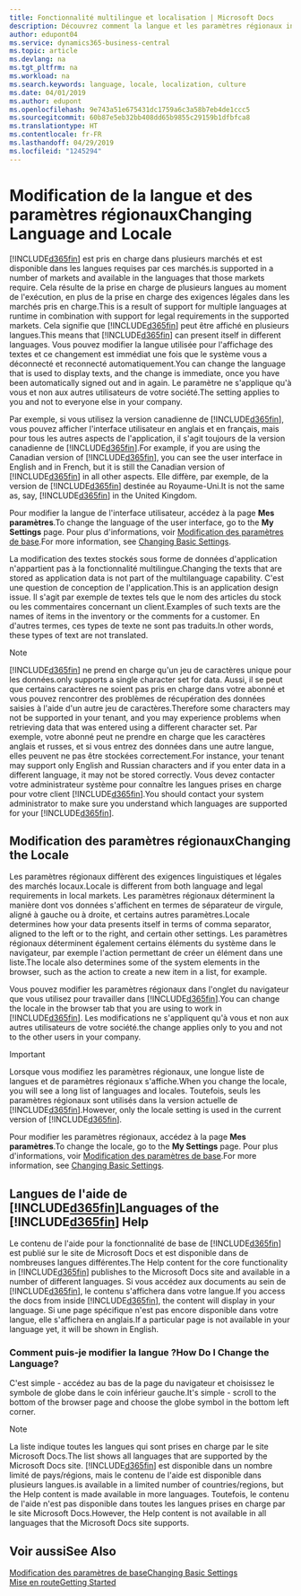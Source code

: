 ```yaml
---
title: Fonctionnalité multilingue et localisation | Microsoft Docs
description: Découvrez comment la langue et les paramètres régionaux influencent votre expérience dans Business Central.
author: edupont04
ms.service: dynamics365-business-central
ms.topic: article
ms.devlang: na
ms.tgt_pltfrm: na
ms.workload: na
ms.search.keywords: language, locale, localization, culture
ms.date: 04/01/2019
ms.author: edupont
ms.openlocfilehash: 9e743a51e675431dc1759a6c3a58b7eb4de1ccc5
ms.sourcegitcommit: 60b87e5eb32bb408dd65b9855c29159b1dfbfca8
ms.translationtype: HT
ms.contentlocale: fr-FR
ms.lasthandoff: 04/29/2019
ms.locfileid: "1245294"
---
```

# <a name="changing-language-and-locale"></a><span data-ttu-id="5c751-103">Modification de la langue et des paramètres régionaux</span><span class="sxs-lookup"><span data-stu-id="5c751-103">Changing Language and Locale</span></span>

[!INCLUDE[d365fin](includes/d365fin_md.md)] <span data-ttu-id="5c751-104">est pris en charge dans plusieurs marchés et est disponible dans les langues requises par ces marchés.</span><span class="sxs-lookup"><span data-stu-id="5c751-104">is supported in a number of markets and available in the languages that those markets require.</span></span> <span data-ttu-id="5c751-105">Cela résulte de la prise en charge de plusieurs langues au moment de l'exécution, en plus de la prise en charge des exigences légales dans les marchés pris en charge.</span><span class="sxs-lookup"><span data-stu-id="5c751-105">This is a result of support for multiple languages at runtime in combination with support for legal requirements in the supported markets.</span></span> <span data-ttu-id="5c751-106">Cela signifie que [!INCLUDE[d365fin](includes/d365fin_md.md)] peut être affiché en plusieurs langues.</span><span class="sxs-lookup"><span data-stu-id="5c751-106">This means that [!INCLUDE[d365fin](includes/d365fin_md.md)] can present itself in different languages.</span></span> <span data-ttu-id="5c751-107">Vous pouvez modifier la langue utilisée pour l'affichage des textes et ce changement est immédiat une fois que le système vous a déconnecté et reconnecté automatiquement.</span><span class="sxs-lookup"><span data-stu-id="5c751-107">You can change the language that is used to display texts, and the change is immediate, once you have been automatically signed out and in again.</span></span> <span data-ttu-id="5c751-108">Le paramètre ne s'applique qu'à vous et non aux autres utilisateurs de votre société.</span><span class="sxs-lookup"><span data-stu-id="5c751-108">The setting applies to you and not to everyone else in your company.</span></span>  

<span data-ttu-id="5c751-109">Par exemple, si vous utilisez la version canadienne de [!INCLUDE[d365fin](includes/d365fin_md.md)], vous pouvez afficher l'interface utilisateur en anglais et en français, mais pour tous les autres aspects de l'application, il s'agit toujours de la version canadienne de [!INCLUDE[d365fin](includes/d365fin_md.md)].</span><span class="sxs-lookup"><span data-stu-id="5c751-109">For example, if you are using the Canadian version of [!INCLUDE[d365fin](includes/d365fin_md.md)], you can see the user interface in English and in French, but it is still the Canadian version of [!INCLUDE[d365fin](includes/d365fin_md.md)] in all other aspects.</span></span> <span data-ttu-id="5c751-110">Elle diffère, par exemple, de la version de [!INCLUDE[d365fin](includes/d365fin_md.md)] destinée au Royaume-Uni.</span><span class="sxs-lookup"><span data-stu-id="5c751-110">It is not the same as, say, [!INCLUDE[d365fin](includes/d365fin_md.md)] in the United Kingdom.</span></span>  

<span data-ttu-id="5c751-111">Pour modifier la langue de l'interface utilisateur, accédez à la page **Mes paramètres**.</span><span class="sxs-lookup"><span data-stu-id="5c751-111">To change the language of the user interface, go to the **My Settings** page.</span></span> <span data-ttu-id="5c751-112">Pour plus d'informations, voir [Modification des paramètres de base](ui-change-basic-settings.md#language).</span><span class="sxs-lookup"><span data-stu-id="5c751-112">For more information, see [Changing Basic Settings](ui-change-basic-settings.md#language).</span></span>  

<span data-ttu-id="5c751-113">La modification des textes stockés sous forme de données d'application n'appartient pas à la fonctionnalité multilingue.</span><span class="sxs-lookup"><span data-stu-id="5c751-113">Changing the texts that are stored as application data is not part of the multilanguage capability.</span></span> <span data-ttu-id="5c751-114">C'est une question de conception de l'application.</span><span class="sxs-lookup"><span data-stu-id="5c751-114">This is an application design issue.</span></span> <span data-ttu-id="5c751-115">Il s'agit par exemple de textes tels que le nom des articles du stock ou les commentaires concernant un client.</span><span class="sxs-lookup"><span data-stu-id="5c751-115">Examples of such texts are the names of items in the inventory or the comments for a customer.</span></span> <span data-ttu-id="5c751-116">En d'autres termes, ces types de texte ne sont pas traduits.</span><span class="sxs-lookup"><span data-stu-id="5c751-116">In other words, these types of text are not translated.</span></span>  

> [!NOTE]  
> [!INCLUDE[d365fin](includes/d365fin_md.md)] <span data-ttu-id="5c751-117">ne prend en charge qu'un jeu de caractères unique pour les données.</span><span class="sxs-lookup"><span data-stu-id="5c751-117">only supports a single character set for data.</span></span> <span data-ttu-id="5c751-118">Aussi, il se peut que certains caractères ne soient pas pris en charge dans votre abonné et vous pouvez rencontrer des problèmes de récupération des données saisies à l'aide d'un autre jeu de caractères.</span><span class="sxs-lookup"><span data-stu-id="5c751-118">Therefore some characters may not be supported in your tenant, and you may experience problems when retrieving data that was entered using a different character set.</span></span> <span data-ttu-id="5c751-119">Par exemple, votre abonné peut ne prendre en charge que les caractères anglais et russes, et si vous entrez des données dans une autre langue, elles peuvent ne pas être stockées correctement.</span><span class="sxs-lookup"><span data-stu-id="5c751-119">For instance, your tenant may support only English and Russian characters and if you enter data in a different language, it may not be stored correctly.</span></span> <span data-ttu-id="5c751-120">Vous devez contacter votre administrateur système pour connaître les langues prises en charge pour votre client [!INCLUDE[d365fin](includes/d365fin_md.md)].</span><span class="sxs-lookup"><span data-stu-id="5c751-120">You should contact your system administrator to make sure you understand which languages are supported for your [!INCLUDE[d365fin](includes/d365fin_md.md)].</span></span>  

## <a name="changing-the-locale"></a><span data-ttu-id="5c751-121">Modification des paramètres régionaux</span><span class="sxs-lookup"><span data-stu-id="5c751-121">Changing the Locale</span></span>
<span data-ttu-id="5c751-122">Les paramètres régionaux diffèrent des exigences linguistiques et légales des marchés locaux.</span><span class="sxs-lookup"><span data-stu-id="5c751-122">Locale is different from both language and legal requirements in local markets.</span></span> <span data-ttu-id="5c751-123">Les paramètres régionaux déterminent la manière dont vos données s'affichent en termes de séparateur de virgule, aligné à gauche ou à droite, et certains autres paramètres.</span><span class="sxs-lookup"><span data-stu-id="5c751-123">Locale determines how your data presents itself in terms of comma separator, aligned to the left or to the right, and certain other settings.</span></span> <span data-ttu-id="5c751-124">Les paramètres régionaux déterminent également certains éléments du système dans le navigateur, par exemple l'action permettant de créer un élément dans une liste.</span><span class="sxs-lookup"><span data-stu-id="5c751-124">The locale also determines some of the system elements in the browser, such as the action to create a new item in a list, for example.</span></span>  

<span data-ttu-id="5c751-125">Vous pouvez modifier les paramètres régionaux dans l'onglet du navigateur que vous utilisez pour travailler dans [!INCLUDE[d365fin](includes/d365fin_md.md)].</span><span class="sxs-lookup"><span data-stu-id="5c751-125">You can change the locale in the browser tab that you are using to work in [!INCLUDE[d365fin](includes/d365fin_md.md)].</span></span> <span data-ttu-id="5c751-126">Les modifications ne s'appliquent qu'à vous et non aux autres utilisateurs de votre société.</span><span class="sxs-lookup"><span data-stu-id="5c751-126">the change applies only to you and not to the other users in your company.</span></span>  

> [!IMPORTANT]  
>  <span data-ttu-id="5c751-127">Lorsque vous modifiez les paramètres régionaux, une longue liste de langues et de paramètres régionaux s'affiche.</span><span class="sxs-lookup"><span data-stu-id="5c751-127">When you change the locale, you will see a long list of languages and locales.</span></span> <span data-ttu-id="5c751-128">Toutefois, seuls les paramètres régionaux sont utilisés dans la version actuelle de [!INCLUDE[d365fin](includes/d365fin_md.md)].</span><span class="sxs-lookup"><span data-stu-id="5c751-128">However, only the locale setting is used in the current version of [!INCLUDE[d365fin](includes/d365fin_md.md)].</span></span>  

<span data-ttu-id="5c751-129">Pour modifier les paramètres régionaux, accédez à la page **Mes paramètres**.</span><span class="sxs-lookup"><span data-stu-id="5c751-129">To change the locale, go to the **My Settings** page.</span></span> <span data-ttu-id="5c751-130">Pour plus d'informations, voir [Modification des paramètres de base](ui-change-basic-settings.md).</span><span class="sxs-lookup"><span data-stu-id="5c751-130">For more information, see [Changing Basic Settings](ui-change-basic-settings.md).</span></span>  

## <a name="languages-of-the-included365finincludesd365finmdmd-help"></a><span data-ttu-id="5c751-131">Langues de l'aide de [!INCLUDE[d365fin](includes/d365fin_md.md)]</span><span class="sxs-lookup"><span data-stu-id="5c751-131">Languages of the [!INCLUDE[d365fin](includes/d365fin_md.md)] Help</span></span>
<span data-ttu-id="5c751-132">Le contenu de l'aide pour la fonctionnalité de base de [!INCLUDE[d365fin](includes/d365fin_md.md)] est publié sur le site de Microsoft Docs et est disponible dans de nombreuses langues différentes.</span><span class="sxs-lookup"><span data-stu-id="5c751-132">The Help content for the core functionality in [!INCLUDE[d365fin](includes/d365fin_md.md)] publishes to the Microsoft Docs site and available in a number of different languages.</span></span> <span data-ttu-id="5c751-133">Si vous accédez aux documents au sein de [!INCLUDE[d365fin](includes/d365fin_md.md)], le contenu s'affichera dans votre langue.</span><span class="sxs-lookup"><span data-stu-id="5c751-133">If you access the docs from inside [!INCLUDE[d365fin](includes/d365fin_md.md)], the content will display in your language.</span></span> <span data-ttu-id="5c751-134">Si une page spécifique n'est pas encore disponible dans votre langue, elle s'affichera en anglais.</span><span class="sxs-lookup"><span data-stu-id="5c751-134">If a particular page is not available in your language yet, it will be shown in English.</span></span>

### <a name="how-do-i-change-the-language"></a><span data-ttu-id="5c751-135">Comment puis-je modifier la langue ?</span><span class="sxs-lookup"><span data-stu-id="5c751-135">How Do I Change the Language?</span></span>
<span data-ttu-id="5c751-136">C'est simple - accédez au bas de la page du navigateur et choisissez le symbole de globe dans le coin inférieur gauche.</span><span class="sxs-lookup"><span data-stu-id="5c751-136">It's simple - scroll to the bottom of the browser page and choose the globe symbol in the bottom left corner.</span></span>

> [!NOTE]  
> <span data-ttu-id="5c751-137">La liste indique toutes les langues qui sont prises en charge par le site Microsoft Docs.</span><span class="sxs-lookup"><span data-stu-id="5c751-137">The list shows all languages that are supported by the Microsoft Docs site.</span></span> [!INCLUDE[d365fin](includes/d365fin_md.md)] <span data-ttu-id="5c751-138">est disponible dans un nombre limité de pays/régions, mais le contenu de l'aide est disponible dans plusieurs langues.</span><span class="sxs-lookup"><span data-stu-id="5c751-138">is available in a limited number of countries/regions, but the Help content is made available in more languages.</span></span> <span data-ttu-id="5c751-139">Toutefois, le contenu de l'aide n'est pas disponible dans toutes les langues prises en charge par le site Microsoft Docs.</span><span class="sxs-lookup"><span data-stu-id="5c751-139">However, the Help content is not available in all languages that the Microsoft Docs site supports.</span></span>

## <a name="see-also"></a><span data-ttu-id="5c751-140">Voir aussi</span><span class="sxs-lookup"><span data-stu-id="5c751-140">See Also</span></span>  
[<span data-ttu-id="5c751-141">Modification des paramètres de base</span><span class="sxs-lookup"><span data-stu-id="5c751-141">Changing Basic Settings</span></span>](ui-change-basic-settings.md)  
[<span data-ttu-id="5c751-142">Mise en route</span><span class="sxs-lookup"><span data-stu-id="5c751-142">Getting Started</span></span>](product-get-started.md)  
